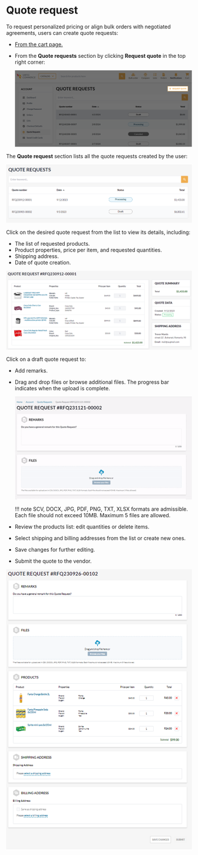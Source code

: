 # Quote request

To request personalized pricing or align bulk orders with negotiated agreements, users can create quote requests:

* [From the cart page.](../shopping/submit-quotes.md)
* From the **Quote requests** section by clicking **Request quote** in the top right corner:

    ![Create quote request](../media/create-quote-request-from-account.png)

The **Quote request** section lists all the quote requests created by the user:

![Quote requests](../media/quote-requests.png)

Click on the desired quote request from the list to view its details, including:

* The list of requested products.
* Product properties, price per item, and requested quantities.
* Shipping address.
* Date of quote creation.

![Quote details](../media/quote-request-details.png)

Click on a draft quote request to:

* Add remarks.
* Drag and drop files or browse additional files. The progress bar indicates when the upload is complete. 

    ![Progress bar](../media/progress_bar.gif)

    !!! note
        SCV, DOCX, JPG, PDF, PNG, TXT, XLSX formats are admissible. Each file should not exceed 10MB. Maximum 5 files are allowed. 

* Review the products list: edit quantities or delete items.
* Select shipping and billing addresses from the list or create new ones.
* Save changes for further editing.
* Submit the quote to the vendor.

![Edit draft quote](../media/edit-draft-quote.png)